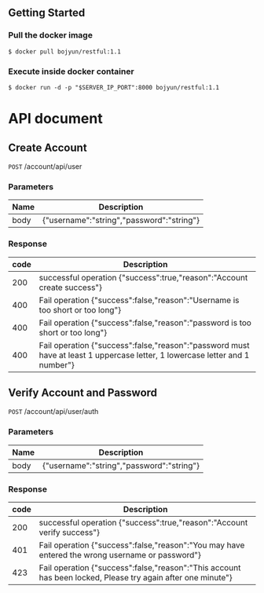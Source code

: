 ##  Getting Started
### Pull the docker image
```
$ docker pull bojyun/restful:1.1
```

### Execute inside docker container
```
$ docker run -d -p "$SERVER_IP_PORT":8000 bojyun/restful:1.1
```

#  API document
## Create Account

`POST` /account/api/user
### Parameters
|Name |Description|
|-----|--------|
|body |{"username":"string","password":"string"} |

### Response
|code |Description|
|-----|--------|
|200  |	successful operation {"success":true,"reason":"Account create success"} |
|400  |	Fail operation {"success":false,"reason":"Username is too short or too long"} |
|400  |	Fail operation {"success":false,"reason":"password is too short or too long"} |
|400  |	Fail operation {"success":false,"reason":"password must have at least 1 uppercase letter, 1 lowercase letter and 1 number"} |


## Verify Account and Password
`POST` /account/api/user/auth
### Parameters
|Name |Description|
|-----|--------|
|body |{"username":"string","password":"string"} |

### Response
|code |Description|
|-----|--------|
|200  |	successful operation {"success":true,"reason":"Account verify success"} |
|401  |	Fail operation {"success":false,"reason":"You may have entered the wrong username or password"} |
|423 |	Fail operation {"success":false,"reason":"This account has been locked, Please try again after one minute"} |